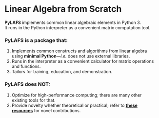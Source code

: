 # Linear Algebra from Scratch
**PyLAFS** implements common linear algebraic elements in Python 3.<br>
It runs in the Python interpreter as a convenient matrix computation tool.
### PyLAFS is a package that:
1. Implements common constructs and algorithms from linear algebra using **minimal Python**—_i.e._ does not use external libraries.
2. Runs in the interpreter as a convenient calculator for matrix operations and functions.
3. Tailors for training, education, and demonstration.
### PyLAFS does NOT:
1. Optimize for high-performance computing; there are many other existing tools for that.
2. Provide novelty whether theoretical or practical; refer to [**these resources**](https://www.win.tue.nl/~hochsten/journals.html) for novel contributions.
